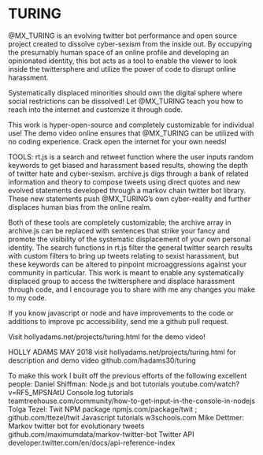 # TURING

@MX_TURING is an evolving twitter bot performance and open source project created to dissolve cyber-sexism from the inside out. By occupying the presumably human space of an online profile and developing an opinionated identity, this bot acts as a tool to enable the viewer to look inside the twittersphere and utilize the power of code to disrupt online harassment.

Systematically displaced minorities should own the digital sphere where social restrictions can be dissolved! Let @MX_TURING teach you how to reach into the internet and customize it through code. 

This work is hyper-open-source and completely customizable for individual use! The demo video online ensures that @MX_TURING can be utilized with no coding experience. Crack open the internet for your own needs! 

TOOLS:
	rt.js is a search and retweet function where the user inputs random keywords to get biased and harassment based results, showing the depth of twitter hate and cyber-sexism.
	archive.js digs through a bank of related information and theory to compose tweets using direct quotes and new evolved statements developed through a markov chain twitter bot library. These new statements push @MX_TURING’s own cyber-reality and further displaces human bias from the online realm. 

Both of these tools are completely customizable; the archive array in archive.js can be replaced with sentences that strike your fancy and promote the visibility of the systematic displacement of your own personal identity. The search functions in rt.js filter the general twitter search results with custom filters to bring up tweets relating to sexist harassment, but these keywords can be altered to pinpoint microaggressions against your community in particular. This work is meant to enable any systematically displaced group to access the twittersphere and displace harassment through code, and I encourage you to share with me any changes you make to my code.

If you know javascript or node and have improvements to the code or additions to improve pc accessibility, send me a github pull request.

Visit hollyadams.net/projects/turing.html for the demo video!



HOLLY ADAMS MAY 2018
visit hollyadams.net/projects/turing.html for description and demo video 
github.com/hadams30/turing

To make this work I built off the previous efforts of the following excellent people:
	Daniel Shiffman: Node.js and bot tutorials youtube.com/watch?v=RF5_MPSNAtU 
	Console.log tutorials 
teamtreehouse.com/community/how-to-get-input-in-the-console-in-nodejs 
	Tolga Tezel: Twit NPM package npmjs.com/package/twit ; github.com/ttezel/twit 
	Javascript tutorials w3schools.com 
	Mike Dettmer: Markov twitter bot for evolutionary tweets 
github.com/maximumdata/markov-twitter-bot 
	Twitter API developer.twitter.com/en/docs/api-reference-index 

